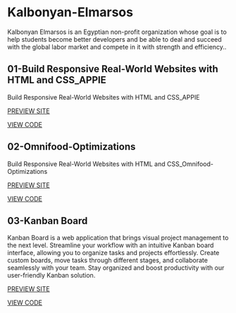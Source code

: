 # Kalbonyan-Elmarsos

Kalbonyan Elmarsos is an Egyptian non-profit organization whose goal is to help students become better developers and be able to deal and succeed with the global labor market and compete in it with strength and efficiency..

## 01-Build Responsive Real-World Websites with HTML and CSS_APPIE

<p>Build Responsive Real-World Websites with HTML and CSS_APPIE</p>
<a href="https://ahmedelshennawi.github.io/Kalbonyan-Elmarsos/01-Build%20Responsive%20Real-World%20Websites%20with%20HTML%20and%20CSS_APPIE/" target="_blank">PREVIEW SITE</a>

<a href="https://github.com/AhmedElshennawi/Kalbonyan-Elmarsos/tree/main/01-Build%20Responsive%20Real-World%20Websites%20with%20HTML%20and%20CSS_APPIE/" target="_blank">VIEW CODE</a>

## 02-Omnifood-Optimizations

<p>Build Responsive Real-World Websites with HTML and CSS_Omnifood-Optimizations</p>
<a href="https://ahmedelshennawi.github.io/Kalbonyan-Elmarsos/02-Omnifood-Optimizations/" target="_blank">PREVIEW SITE</a>

<a href="https://github.com/AhmedElshennawi/Kalbonyan-Elmarsos/tree/main/02-Omnifood-Optimizations/" target="_blank">VIEW CODE</a>


## 03-Kanban Board

<p>Kanban Board is a web application that brings visual project management to the next level. Streamline your workflow with an intuitive Kanban board interface, allowing you to organize tasks and projects effortlessly. Create custom boards, move tasks through different stages, and collaborate seamlessly with your team. Stay organized and boost productivity with our user-friendly Kanban solution.</p>

<a href="https://ahmedelshennawi.github.io/Kalbonyan-Elmarsos/03-Kanban%20Board/" target="_blank">PREVIEW SITE</a>

<a href="https://github.com/AhmedElshennawi/Kalbonyan-Elmarsos/tree/main/03-Kanban%20Board/" target="_blank">VIEW CODE</a>
